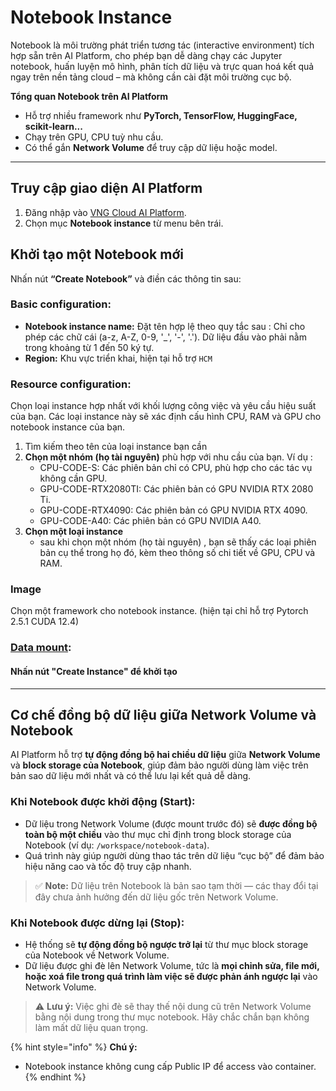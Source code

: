 # Notebook Instance

Notebook là môi trường phát triển tương tác (interactive environment) tích hợp sẵn trên AI Platform, cho phép bạn dễ dàng chạy các Jupyter notebook, huấn luyện mô hình, phân tích dữ liệu và trực quan hoá kết quả ngay trên nền tảng cloud – mà không cần cài đặt môi trường cục bộ.

**Tổng quan Notebook trên AI Platform**

* Hỗ trợ nhiều framework như **PyTorch, TensorFlow, HuggingFace, scikit-learn...**
* Chạy trên GPU, CPU tuỳ nhu cầu.
* Có thể gắn **Network Volume** để truy cập dữ liệu hoặc model.

***

## **Truy cập giao diện AI Platform**

1. Đăng nhập vào [VNG Cloud AI Platform](https://aiplatform.console.vngcloud.vn/overview).
2. Chọn mục **Notebook instance** từ menu bên trái.

## **Khởi tạo một Notebook mới**

Nhấn nút **“Create Notebook”** và điền các thông tin sau:

### **Basic configuration:**

* **Notebook instance name:** Đặt tên hợp lệ theo quy tắc sau : Chỉ cho phép các chữ cái (a-z, A-Z, 0-9, '\_', '-', '.'). Dữ liệu đầu vào phải nằm trong khoảng từ 1 đến 50 ký tự.
* **Region:** Khu vực triển khai, hiện tại hỗ trợ `HCM`

### **Resource configuration:**

Chọn loại instance hợp nhất với khối lượng công việc và yêu cầu hiệu suất của bạn. Các loại instance này sẽ xác định cấu hình CPU, RAM và GPU cho notebook instance của bạn.

1. Tìm kiếm theo tên của loại instance bạn cần&#x20;
2. **Chọn một nhóm (họ tài nguyên)** phù hợp với nhu cầu của bạn. Ví dụ :
   * CPU-CODE-S: Các phiên bản chỉ có CPU, phù hợp cho các tác vụ không cần GPU.
   * GPU-CODE-RTX2080TI: Các phiên bản có GPU NVIDIA RTX 2080 Ti.
   * GPU-CODE-RTX4090: Các phiên bản có GPU NVIDIA RTX 4090.
   * GPU-CODE-A40: Các phiên bản có GPU NVIDIA A40.
3. **Chọn một loại instance**
   * sau khi chọn một nhóm (họ tài nguyên) , bạn sẽ thấy các loại phiên bản cụ thể trong họ đó, kèm theo thông số chi tiết về GPU, CPU và RAM.

### **Image**

Chọn một framework cho notebook instance. (hiện tại chỉ hỗ trợ Pytorch 2.5.1 CUDA 12.4)

### [**Data mount**](../network-volume.md#buoc-3-mount-network-volume-vao-notebook)**:**

#### Nhấn nút "Create Instance" để khởi tạo

***

## **Cơ chế đồng bộ dữ liệu giữa Network Volume và Notebook**

AI Platform hỗ trợ **tự động đồng bộ hai chiều dữ liệu** giữa **Network Volume** và **block storage của Notebook**, giúp đảm bảo người dùng làm việc trên bản sao dữ liệu mới nhất và có thể lưu lại kết quả dễ dàng.

### **Khi Notebook được khởi động (Start):**

* Dữ liệu trong Network Volume (được mount trước đó) sẽ **được đồng bộ toàn bộ một chiều** vào thư mục chỉ định trong block storage của Notebook (ví dụ: `/workspace/notebook-data`).
* Quá trình này giúp người dùng thao tác trên dữ liệu “cục bộ” để đảm bảo hiệu năng cao và tốc độ truy cập nhanh.

> ✅ **Note:** Dữ liệu trên Notebook là bản sao tạm thời — các thay đổi tại đây chưa ảnh hưởng đến dữ liệu gốc trên Network Volume.

### **Khi Notebook được dừng lại (Stop):**

* Hệ thống sẽ **tự động đồng bộ ngược trở lại** từ thư mục block storage của Notebook về Network Volume.
* Dữ liệu được ghi đè lên Network Volume, tức là **mọi chỉnh sửa, file mới, hoặc xoá file trong quá trình làm việc sẽ được phản ánh ngược lại** vào Network Volume.

> ⚠️ **Lưu ý:** Việc ghi đè sẽ thay thế nội dung cũ trên Network Volume bằng nội dung trong thư mục notebook. Hãy chắc chắn bạn không làm mất dữ liệu quan trọng.

{% hint style="info" %}
**Chú ý:**

* Notebook instance không cung cấp Public IP để access vào container.&#x20;
{% endhint %}
